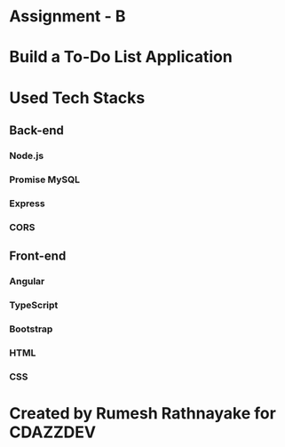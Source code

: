 # Assignment  - B

# Build a To-Do List Application

# Used Tech Stacks
## Back-end
### Node.js
### Promise MySQL
### Express
### CORS
## Front-end
### Angular
### TypeScript
### Bootstrap
### HTML
### CSS


# Created by Rumesh Rathnayake for CDAZZDEV
